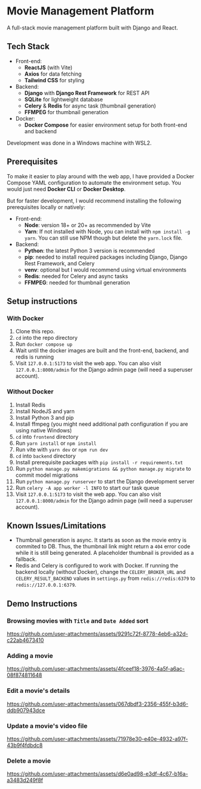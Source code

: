 # Movie Management Platform

A full-stack movie management platform built with Django and React.

## Tech Stack
- Front-end:
    - __ReactJS__ (with Vite)
    - __Axios__ for data fetching
    - __Tailwind CSS__ for styling
- Backend:
    - __Django__ with __Django Rest Framework__ for REST API
    - __SQLite__ for lightweight database
    - __Celery__ & __Redis__ for async task (thumbnail generation)
    - __FFMPEG__ for thumbnail generation
- Docker:
    - __Docker Compose__ for easier environment setup for both front-end and backend
 
Development was done in a Windows machine with WSL2.
 
## Prerequisites
To make it easier to play around with the web app, I have provided a Docker Compose YAML configuration to automate the environment setup. You would just need __Docker CLI__ or __Docker Desktop__.

But for faster development, I would recommend installing the following prerequisites locally or natively:
- Front-end:
    - __Node__: version 18+ or 20+ as recommended by Vite
    - __Yarn__: If not installed with Node, you can install with `npm install -g yarn`. You can still use NPM though but delete the `yarn.lock` file.
- Backend:
    - __Python__: the latest Python 3 version is recommended
    - __pip__: needed to install required packages including Django, Django Rest Framework, and Celery
    - __venv__: optional but I would recommend using virtual environments
    - __Redis__: needed for Celery and async tasks
    - __FFMPEG__: needed for thumbnail generation
 
## Setup instructions
### With Docker
1. Clone this repo.
2. `cd` into the repo directory
3. Run `docker compose up`
4. Wait until the docker images are built and the front-end, backend, and redis is running
5. Visit `127.0.0.1:5173` to visit the web app. You can also visit `127.0.0.1:8000/admin` for the Django admin page (will need a superuser account).

### Without Docker
1. Install Redis
2. Install NodeJS and yarn
3. Install Python 3 and pip
4. Install ffmpeg (you might need additional path configuration if you are using native Windows)
5. `cd` into `frontend` directory
6. Run `yarn install` or `npm install`
7. Run vite with `yarn dev` or `npm run dev`
8. `cd` into `backend` directory
9. Install prerequisite packages with `pip install -r requirements.txt`
10. Run `python manage.py makemigrations && python manage.py migrate` to commit model migrations
11. Run `python manage.py runserver` to start the Django development server
12. Run `celery -A app worker -l INFO` to start our task queue
13. Visit `127.0.0.1:5173` to visit the web app. You can also visit `127.0.0.1:8000/admin` for the Django admin page (will need a superuser account).

## Known Issues/Limitations
- Thumbnail generation is async. It starts as soon as the movie entry is commited to DB. Thus, the thumbnail link might return a `404` error code while it is still being generated. A placeholder thumbnail is provided as a fallback.
- Redis and Celery is configured to work with Docker. If running the backend locally (without Docker), change the `CELERY_BROKER_URL` and `CELERY_RESULT_BACKEND` values in `settings.py` from `redis://redis:6379` to `redis://127.0.0.1:6379`.

## Demo Instructions
### Browsing movies with `Title` and `Date Added` sort

https://github.com/user-attachments/assets/9291c72f-8778-4eb6-a32d-c22ab4673410

### Adding a movie

https://github.com/user-attachments/assets/4fceef18-3976-4a5f-a6ac-08f874811648

### Edit a movie's details

https://github.com/user-attachments/assets/067dbdf3-2356-455f-b3d6-ddb907943dce

### Update a movie's video file

https://github.com/user-attachments/assets/71978e30-e40e-4932-a97f-43b9f4fdbdc8

### Delete a movie

https://github.com/user-attachments/assets/d6e0ad98-e3df-4c67-b16a-a3483d249f8f

